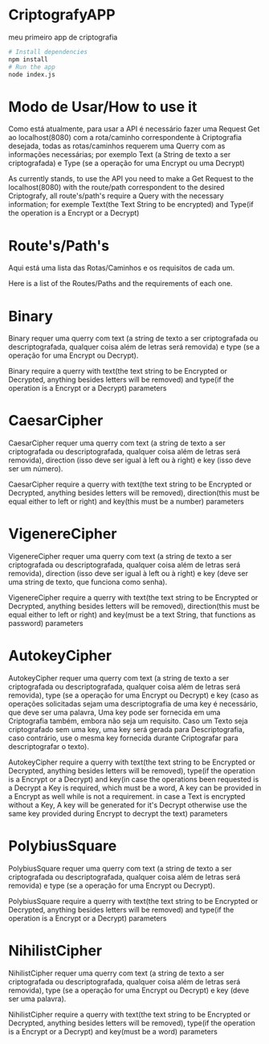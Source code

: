 # CriptografyAPP
meu primeiro app de criptografia

```bash
# Install dependencies
npm install
# Run the app
node index.js
```

# Modo de Usar/How to use it

Como está atualmente, para usar a API é necessário fazer uma Request Get ao localhost(8080) com a rota/caminho correspondente à Criptografia desejada, todas as rotas/caminhos requerem uma Querry com as informações necessárias; por exemplo Text (a String de texto a ser criptografada) e Type (se a operação for uma Encrypt ou uma Decrypt)

 As currently stands, to use the API you need to make a Get Request to the localhost(8080) with the route/path correspondent to the desired Criptografy, all route's/path's require a Query with the necessary information; for exemple Text(the Text String to be encrypted) and Type(if the operation is a Encrypt or a Decrypt)

# Route's/Path's

Aqui está uma lista das Rotas/Caminhos e os requisitos de cada um.

 Here is a list of the Routes/Paths and the requirements of each one.

# Binary

Binary requer uma querry com text (a string de texto a ser criptografada ou descriptografada, qualquer coisa além de letras será removida) e type (se a operação for uma Encrypt ou Decrypt).

 Binary require a querry with text(the text string to be Encrypted or Decrypted, anything besides letters will be removed) and type(if the operation is a Encrypt or a Decrypt) parameters

# CaesarCipher

CaesarCipher requer uma querry com text (a string de texto a ser criptografada ou descriptografada, qualquer coisa além de letras será removida), direction (isso deve ser igual à left ou à right) e key (isso deve ser um número).

 CaesarCipher require a querry with text(the text string to be Encrypted or Decrypted, anything besides letters will be removed), direction(this must be equal either to left or right) and key(this must be a number) parameters

# VigenereCipher

VigenereCipher requer uma querry com text (a string de texto a ser criptografada ou descriptografada, qualquer coisa além de letras será removida), direction (isso deve ser igual à left ou à right) e key (deve ser uma string de texto, que funciona como senha).

 VigenereCipher require a querry with text(the text string to be Encrypted or Decrypted, anything besides letters will be removed), direction(this must be equal either to left or right) and key(must be a text String, that functions as password) parameters

# AutokeyCipher

AutokeyCipher requer uma querry com text (a string de texto a ser criptografada ou descriptografada, qualquer coisa além de letras será removida), type (se a operação for uma Encrypt ou Decrypt) e key (caso as operações solicitadas sejam uma descriptografia de uma key é necessário, que deve ser uma palavra, Uma key pode ser fornecida em uma Criptografia também, embora não seja um requisito. Caso um Texto seja criptografado sem uma key, uma key será gerada para Descriptografia, caso contrário, use o mesma key fornecida durante Criptografar para descriptografar o texto).

 AutokeyCipher require a querry with text(the text string to be Encrypted or Decrypted, anything besides letters will be removed), type(if the operation is a Encrypt or a Decrypt) and key(in case the operations been requested is a Decrypt a Key is required, which must be a word, A key can be provided in a Encrypt as well while is not a requirement. in case a Text is encrypted without a Key, A key will be generated for it's Decrypt otherwise use the same key provided during Encrypt to decrypt the text) parameters

# PolybiusSquare

PolybiusSquare requer uma querry com text (a string de texto a ser criptografada ou descriptografada, qualquer coisa além de letras será removida) e type (se a operação for uma Encrypt ou Decrypt).

 PolybiusSquare require a querry with text(the text string to be Encrypted or Decrypted, anything besides letters will be removed) and type(if the operation is a Encrypt or a Decrypt) parameters

# NihilistCipher

NihilistCipher requer uma querry com text (a string de texto a ser criptografada ou descriptografada, qualquer coisa além de letras será removida), type (se a operação for uma Encrypt ou Decrypt) e key (deve ser uma palavra).

 NihilistCipher require a querry with text(the text string to be Encrypted or Decrypted, anything besides letters will be removed), type(if the operation is a Encrypt or a Decrypt) and key(must be a word) parameters